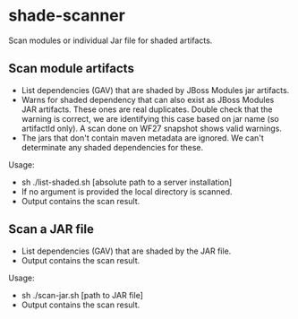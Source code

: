 # shade-scanner
Scan modules or individual Jar file for shaded artifacts.

## Scan module artifacts 

* List dependencies (GAV) that are shaded by JBoss Modules jar artifacts.
* Warns for shaded dependency that can also exist as JBoss Modules JAR artifacts. These ones are real duplicates. Double check that 
the warning is correct, we are identifying this case based on jar name (so artifactId only). A scan done on WF27 snapshot shows valid warnings.
* The jars that don't contain maven metadata are ignored. We can't determinate any shaded dependencies for these.

Usage:
* sh ./list-shaded.sh [absolute path to a server installation]
* If no argument is provided the local directory is scanned.
* Output contains the scan result.

## Scan a JAR file

* List dependencies (GAV) that are shaded by the JAR file.
* Output contains the scan result.

Usage:
* sh ./scan-jar.sh [path to JAR file]
* Output contains the scan result.